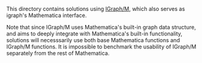 This directory contains solutions using [IGraph/M](http://szhorvat.net/mathematica/IGraphM), which also serves as igraph's Mathematica interface.

Note that since IGraph/M uses Mathematica's built-in graph data structure, and aims to deeply integrate with Mathematica's built-in functionality, solutions will necesssarily use both base Mathematica functions and IGraph/M functions. It is impossible to benchmark the usability of IGraph/M separately from the rest of Mathematica.